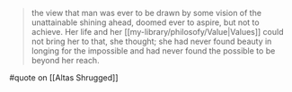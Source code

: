 > the view that man was ever to be drawn by some vision of the unattainable shining ahead, doomed ever to aspire, but not to achieve. Her life and her [[my-library/philosofy/Value|Values]] could not bring her to that, she thought; she had never found beauty in longing for the impossible and had never found the possible to be beyond her reach.

#quote  on  [[Altas Shrugged]]
